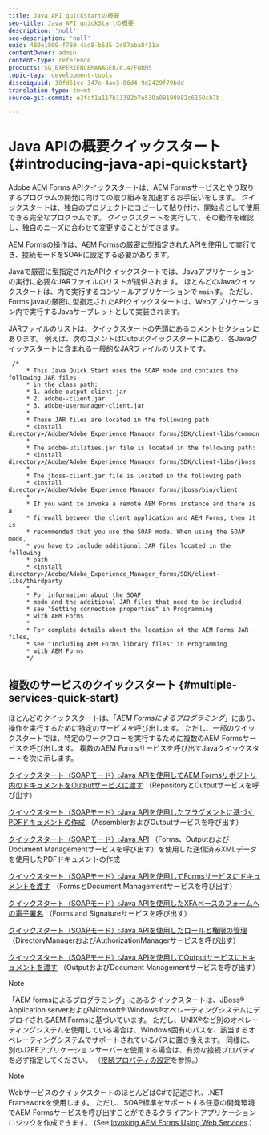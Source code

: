 ```yaml
---
title: Java API quickStartの概要
seo-title: Java API quickStartの概要
description: 'null'
seo-description: 'null'
uuid: 480e1809-f789-4ad8-b5d5-2d97aba8411a
contentOwner: admin
content-type: reference
products: SG_EXPERIENCEMANAGER/6.4/FORMS
topic-tags: development-tools
discoiquuid: 38fd51ec-347e-4ae3-86d4-9d2429f79bdd
translation-type: tm+mt
source-git-commit: e3fcf1a117b13392b7e530a09198982c6160cb7b

---
```



# Java APIの概要クイックスタート {#introducing-java-api-quickstart}

Adobe AEM Forms APIクイックスタートは、AEM Formsサービスとやり取りするプログラムの開発に向けての取り組みを加速するお手伝いをします。 *クイッ*&#x200B;クスタートは、独自のプロジェクトにコピーして貼り付け、開始点として使用できる完全なプログラムです。 クイックスタートを実行して、その動作を確認し、独自のニーズに合わせて変更することができます。

AEM Formsの操作は、AEM Formsの厳密に型指定されたAPIを使用して実行でき、接続モードをSOAPに設定する必要があります。

Javaで厳密に型指定されたAPIクイックスタートでは、Javaアプリケーションの実行に必要なJARファイルのリストが提供されます。 ほとんどのJavaクイックスタートは、内で実行するコンソールアプリケーションで `main`す。 ただし、Forms javaの厳密に型指定されたAPIクイックスタートは、Webアプリケーション内で実行するJavaサーブレットとして実装されます。

JARファイルのリストは、クイックスタートの先頭にあるコメントセクションにあります。 例えば、次のコメントはOutputクイックスタートにあり、各Javaクイックスタートに含まれる一般的なJARファイルのリストです。

```as3
 /* 
     * This Java Quick Start uses the SOAP mode and contains the following JAR files 
     * in the class path: 
     * 1. adobe-output-client.jar 
     * 2. adobe--client.jar 
     * 3. adobe-usermanager-client.jar 
     * 
     * These JAR files are located in the following path: 
     * <install directory>/Adobe/Adobe_Experience_Manager_forms/SDK/client-libs/common 
     * 
     * The adobe-utilities.jar file is located in the following path: 
     * <install directory>/Adobe/Adobe_Experience_Manager_forms/SDK/client-libs/jboss 
     * 
     * The jboss-client.jar file is located in the following path: 
     * <install directory>/Adobe/Adobe_Experience_Manager_forms/jboss/bin/client 
     * 
     * If you want to invoke a remote AEM Forms instance and there is a 
     * firewall between the client application and AEM Forms, then it is  
     * recommended that you use the SOAP mode. When using the SOAP mode,  
     * you have to include additional JAR files located in the following  
     * path 
     * <install directory>/Adobe/Adobe_Experience_Manager_forms/SDK/client-libs/thirdparty 
     * 
     * For information about the SOAP  
     * mode and the additional JAR files that need to be included,  
     * see "Setting connection properties" in Programming  
     * with AEM Forms 
     * 
     * For complete details about the location of the AEM Forms JAR files,  
     * see "Including AEM Forms library files" in Programming  
     * with AEM Forms 
     */
```

## 複数のサービスのクイックスタート {#multiple-services-quick-start}

ほとんどのクイックスタートは、「*AEM Formsによるプログラミング*」にあり、操作を実行するために特定のサービスを呼び出します。 ただし、一部のクイックスタートでは、特定のワークフローを実行するために複数のAEM Formsサービスを呼び出します。 複数のAEM Formsサービスを呼び出すJavaクイックスタートを次に示します。

[クイックスタート（SOAPモード）:Java APIを使用してAEM Formsリポジトリ内のドキュメントをOutputサービスに渡す](/help/forms/developing/output-service-java-api-quick.md#quick-start-soap-mode-passing-a-document-located-in-the-repository-to-the-output-service-using-the-java-api) （RepositoryとOutputサービスを呼び出す）

[クイックスタート（SOAPモード）:Java APIを使用したフラグメントに基づくPDFドキュメントの作成](/help/forms/developing/output-service-java-api-quick.md#quick-start-soap-mode-creating-a-pdf-document-based-on-fragments-using-the-java-api) （AssemblerおよびOutputサービスを呼び出す）

[クイックスタート（SOAPモード）:Java API](/help/forms/developing/forms-service-api-quick-starts.md#quick-start-soap-mode-creating-pdf-documents-with-submitted-xml-data-using-the-java-api) （Forms、OutputおよびDocument Managementサービスを呼び出す）を使用した送信済みXMLデータを使用したPDFドキュメントの作成

[クイックスタート（SOAPモード）:Java APIを使用してFormsサービスにドキュメントを渡す](/help/forms/developing/forms-service-api-quick-starts.md#quick-start-soap-mode-passing-documents-to-the-forms-service-using-the-java-api) （FormsとDocument Managementサービスを呼び出す）

[クイックスタート（SOAPモード）:Java APIを使用したXFAベースのフォームへの電子署名](/help/forms/developing/signature-service-java-api-quick.md#quick-start-soap-mode-digitally-signing-a-xfa-based-form-using-the-java-api) （Forms and Signatureサービスを呼び出す）

[クイックスタート（SOAPモード）:Java APIを使用したロールと権限の管理](/help/forms/developing/user-manager-java-api-quick.md#quick-start-soap-mode-managing-roles-and-permissions-using-the-java-api) （DirectoryManagerおよびAuthorizationManagerサービスを呼び出す）

[クイックスタート（SOAPモード）:Java APIを使用してOutputサービスにドキュメントを渡す](/help/forms/developing/output-service-java-api-quick.md#quick-start-soap-mode-passing-documents-to-the-output-service-using-the-java-api) （OutputおよびDocument Managementサービスを呼び出す）

>[!NOTE]
>
>「AEM formsによるプログラミング」にあるクイックスタートは、JBoss® Application serverおよびMicrosoft® Windows®オペレーティングシステムにデプロイされるAEM Formsに基づいています。 ただし、UNIX®など別のオペレーティングシステムを使用している場合は、Windows固有のパスを、該当するオペレーティングシステムでサポートされているパスに置き換えます。 同様に、別のJ2EEアプリケーションサーバーを使用する場合は、有効な接続プロパティを必ず指定してください。 （[接続プロパティの設定](/help/forms/developing/invoking-aem-forms-using-java.md#setting-connection-properties)を参照。）

>[!NOTE]
>
>WebサービスのクイックスタートのほとんどはC#で記述され、.NET Frameworkを使用します。 ただし、SOAP標準をサポートする任意の開発環境でAEM Formsサービスを呼び出すことができるクライアントアプリケーションロジックを作成できます。 (See [Invoking AEM Forms Using Web Services](/help/forms/developing/invoking-aem-forms-using-web.md#invoking-aem-forms-using-web-services).)

